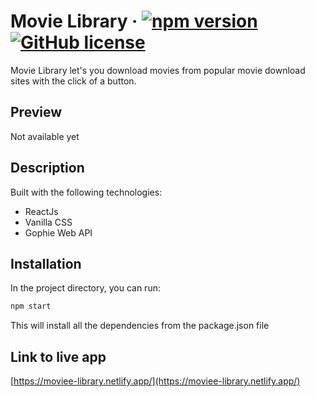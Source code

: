 # Movie Library &middot; [![npm version](https://img.shields.io/badge/npm-v6.14.13-blue)](https://www.npmjs.com/package/react) [![GitHub license](https://img.shields.io/badge/license-MIT-blue.svg)](https://github.com/facebook/react/blob/main/LICENSE)

Movie Library let's you download movies from popular movie download sites with the click of a button.

## Preview

Not available yet

## Description

Built with the following technologies:

- ReactJs
- Vanilla CSS
- Gophie Web API

## Installation

In the project directory, you can run:

```bash
npm start
```

This will install all the dependencies from the package.json file

## Link to live app

[https://moviee-library.netlify.app/](https://moviee-library.netlify.app/)
